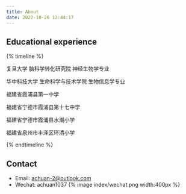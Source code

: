 ```yaml
---
title: About
date: 2022-10-26 12:44:17
---
```


## Educational experience
{% timeline %}
<!-- node 2022年9月-Now -->
复旦大学 脑科学转化研究院 神经生物学专业
<!-- node 2018年9月-2022年6月 -->
华中科技大学 生命科学与技术学院 生物信息学专业
<!-- node 2015年9月-2018年6月 -->
福建省霞浦县第一中学
<!-- node 2012年9月-2015年6月 -->
福建省宁德市霞浦县第十七中学
<!-- node 2009年9月-2012年6月 -->
福建省宁德市霞浦县水潮小学
<!-- node 2007年9月-2009年6月 -->
福建省泉州市丰泽区环清小学

{% endtimeline %}

## Contact

- Email: achuan-2@outlook.com
- Wechat: achuan1037
  {% image index/wechat.png width:400px %}

